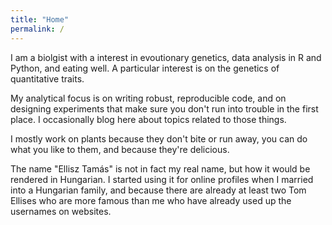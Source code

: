 ```yaml
---
title: "Home"
permalink: /
---
```


I am a biolgist with a interest in evoutionary genetics, data analysis in R and Python, and eating well.
A particular interest is on the genetics of quantitative traits.

My analytical focus is on writing robust, reproducible code, and on designing experiments that make sure you don't run into trouble in the first place. I occasionally blog here about topics related to those things.

I mostly work on plants because they don't bite or run away, you can do what you like to them, and because they're delicious.

The name "Ellisz Tamás" is not in fact my real name, but how it would be rendered in Hungarian. I started using it for online profiles when I married into a Hungarian family, and because there are already at least two Tom Ellises who are more famous than me who have already used up the usernames on websites.

